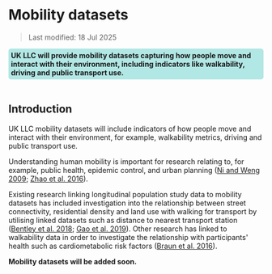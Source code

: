 # Mobility datasets

> Last modified: 18 Jul 2025

<div style="background-color: rgba(0, 178, 169, 0.3); padding: 5px; border-radius: 5px;"><strong>UK LLC will provide mobility datasets capturing how people move and interact with their environment, including indicators like walkability, driving and public transport use.</strong></div>  
<br>

## Introduction 

UK LLC mobility datasets will include indicators of how people move and interact with their environment, for example, walkability metrics, driving and public transport use.

Understanding human mobility is important for research relating to, for example, public health, epidemic control, and urban planning ([Ni and Weng 2009](https://journals.aps.org/pre/abstract/10.1103/PhysRevE.79.016111); [Zhao et al. 2016](https://doi.org/10.1109/BigData.2016.7840811)).

Existing research linking longitudinal population study data to mobility datasets has included investigation into the relationship between street connectivity, residential density and land use with walking for transport by utilising linked datasets such as distance to nearest transport station ([Bentley et al. 2018](https://ehp.niehs.nih.gov/doi/abs/10.1289/EHP2080); [Gao et al. 2019](https://doi.org/10.1016/j.trd.2019.11.006)). Other research has linked to walkability data in order to investigate the relationship with participants' health such as cardiometabolic risk factors ([Braun et al. 2016](https://doi.org/10.1016/j.healthplace.2016.02.006)).


**Mobility datasets will be added soon.**
